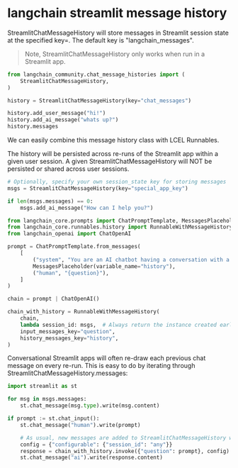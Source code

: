 # langchain streamlit message history

StreamlitChatMessageHistory will store messages in Streamlit session state at the specified key=. The default key is "langchain_messages".

> Note, StreamlitChatMessageHistory only works when run in a Streamlit app.

```python
from langchain_community.chat_message_histories import (
    StreamlitChatMessageHistory,
)

history = StreamlitChatMessageHistory(key="chat_messages")

history.add_user_message("hi!")
history.add_ai_message("whats up?")
history.messages
```

We can easily combine this message history class with LCEL Runnables.

The history will be persisted across re-runs of the Streamlit app within a given user session. A given StreamlitChatMessageHistory will NOT be persisted or shared across user sessions.

```python
# Optionally, specify your own session_state key for storing messages
msgs = StreamlitChatMessageHistory(key="special_app_key")

if len(msgs.messages) == 0:
    msgs.add_ai_message("How can I help you?")
```

```python
from langchain_core.prompts import ChatPromptTemplate, MessagesPlaceholder
from langchain_core.runnables.history import RunnableWithMessageHistory
from langchain_openai import ChatOpenAI

prompt = ChatPromptTemplate.from_messages(
    [
        ("system", "You are an AI chatbot having a conversation with a human."),
        MessagesPlaceholder(variable_name="history"),
        ("human", "{question}"),
    ]
)

chain = prompt | ChatOpenAI()

chain_with_history = RunnableWithMessageHistory(
    chain,
    lambda session_id: msgs,  # Always return the instance created earlier
    input_messages_key="question",
    history_messages_key="history",
)
```

Conversational Streamlit apps will often re-draw each previous chat message on every re-run. This is easy to do by iterating through StreamlitChatMessageHistory.messages:

```python
import streamlit as st

for msg in msgs.messages:
    st.chat_message(msg.type).write(msg.content)

if prompt := st.chat_input():
    st.chat_message("human").write(prompt)

    # As usual, new messages are added to StreamlitChatMessageHistory when the Chain is called.
    config = {"configurable": {"session_id": "any"}}
    response = chain_with_history.invoke({"question": prompt}, config)
    st.chat_message("ai").write(response.content)
```

